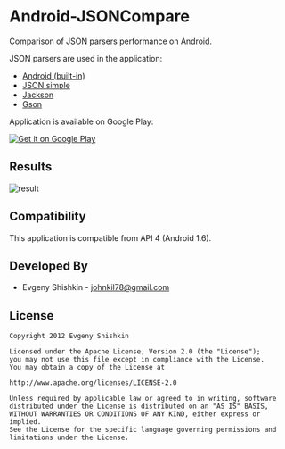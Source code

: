 Android-JSONCompare
===================

Comparison of JSON parsers performance on Android.

JSON parsers are used in the application:
- [Android (built-in)](http://developer.android.com/reference/org/json/package-summary.html)
- [JSON.simple](http://code.google.com/p/json-simple/)
- [Jackson](http://jackson.codehaus.org/)
- [Gson](http://code.google.com/p/google-gson/)

Application is available on Google Play:

<a href="http://play.google.com/store/apps/details?id=com.devspark.jsoncompare">
  <img alt="Get it on Google Play"
       src="http://www.android.com/images/brand/get_it_on_play_logo_small.png" />
</a>

Results
-------

![result][1]


Compatibility
-------------

This application is compatible from API 4 (Android 1.6).

Developed By
------------
* Evgeny Shishkin - <johnkil78@gmail.com>

License
-------

    Copyright 2012 Evgeny Shishkin
    
    Licensed under the Apache License, Version 2.0 (the "License");
    you may not use this file except in compliance with the License.
    You may obtain a copy of the License at
    
    http://www.apache.org/licenses/LICENSE-2.0
    
    Unless required by applicable law or agreed to in writing, software
    distributed under the License is distributed on an "AS IS" BASIS,
    WITHOUT WARRANTIES OR CONDITIONS OF ANY KIND, either express or implied.
    See the License for the specific language governing permissions and
    limitations under the License.

[1]: http://i48.tinypic.com/msby3k.png